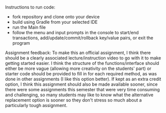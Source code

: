 Instructions to run code:
- fork repository and clone onto your device
- build using Gradle from your selected IDE
- run the Main file
- follow the menu and input prompts in the console to start/end transactions, add/update/commit/rollback key/value pairs, or exit the program

Assignment feedback:
  To make this an official assignment, I think there should be a clearly associated lecture/instruction video
to go with it to make getting started easier. I think the structure of the functions/interface should either be
more vague (allowing more creativity on the students' part) or starter code should be provided to fill in for each required
method, as was done in other assignments (I like this option better). If kept as an extra credit option, I think this assignment 
should also be made available sooner, since there were some assignments this semester that were very time consuming and challenging, 
so many students may like to know what the alternative replacement option is sooner so they don't stress so much about a particularly
tough assignment.
